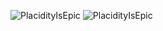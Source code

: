 ![PlacidityIsEpic](https://github-readme-stats.vercel.app/api?username=PlacidityIsEpic&show_icons=true&theme=tokyonight&hide=["issues"])
![PlacidityIsEpic](https://github-readme-stats.vercel.app/api/top-langs?username=PlacidityIsEpic&show_icons=true&theme=tokyonight&layout=compact)
